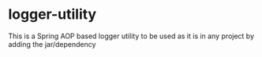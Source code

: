 # logger-utility
This is a Spring AOP based logger utility to be used as it is in any project by adding the jar/dependency
